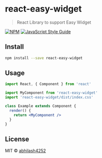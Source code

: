 # react-easy-widget

> React Library to support Easy Widget

[![NPM](https://img.shields.io/npm/v/react-easy-widget.svg)](https://www.npmjs.com/package/react-easy-widget) [![JavaScript Style Guide](https://img.shields.io/badge/code_style-standard-brightgreen.svg)](https://standardjs.com)

## Install

```bash
npm install --save react-easy-widget
```

## Usage

```jsx
import React, { Component } from 'react'

import MyComponent from 'react-easy-widget'
import 'react-easy-widget/dist/index.css'

class Example extends Component {
  render() {
    return <MyComponent />
  }
}
```

## License

MIT © [abhilash4252](https://github.com/abhilash4252)
